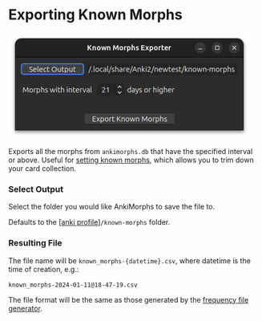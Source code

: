 # Exporting Known Morphs

![known-morphs-exporter.png](../../img/known-morphs-exporter.png)

Exports all the morphs from `ankimorphs.db` that have the specified interval or above. Useful
for [setting known morphs](../setup/setting-known-morphs.md), which allows you to trim down your card collection.

### Select Output

Select the folder you would like AnkiMorphs to save the file to.

Defaults to the [[anki profile](../glossary.md#profile-folder)]`/known-morphs` folder.

### Resulting File

The file name will be `known_morphs-{datetime}.csv`, where datetime is the time of creation, e.g.:

```
known_morphs-2024-01-11@18-47-19.csv
```
The file format will be the same as those generated by the [frequency file generator](generators/frequency-file-generator.md).

